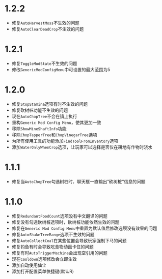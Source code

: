 # 1.2.2

- 修复`AutoHarvestMoss`不生效的问题
- 修复`AutoClearDeadCrop`不生效的问题

# 1.2.1

- 修复`ToggleModState`不生效的问题
- 修改`GenericModConfigMenu`中可设置的最大范围为5

# 1.2.0

- 修复`StopStamina`选项有时不生效的问题
- 修复砍树桩功能不生效的问题
- 现在`AutoChopTree`不会在镇上执行
- 重构`Generic Mod Config Menu`，使其更加一致
- 移除`ShowMineShaftInfo`功能
- 移除`ChopTapperTree`和`ChopVinegarTree`选项
- 为所有使用工具的功能添加`FindToolFromInventory`选项
- 添加`WaterOnlyWhenCrop`选项，让玩家可以选择是否仅在耕地有作物时浇水

# 1.1.1

- 修复当`AutoChopTree`勾选树桩时，聊天框一直输出"砍树桩“信息的问题

# 1.1.0

- 修复`RedundantFoodCount`选项没有中文翻译的问题
- 修复没有勾选砍树桩选项时，砍树桩功能依然生效的问题
- 修复在`Generic Mod Config Menu`中重置为默认值后修改选项没有效果的问题
- 修复`AutoShakeTreeRange`选项不生效的问题
- 修复`AutoCollectCoal`在某些位置会导致玩家强制下马的问题
- 修复钓鱼有时会导致吃食物动画卡住的问题
- 修复有时`AutoTriggerMachine`会出现空引用的问题
- 现在`Cooldown`选项修改会立即生效
- 添加自动使用仙尘
- 添加打开配置菜单快捷键(默认R)